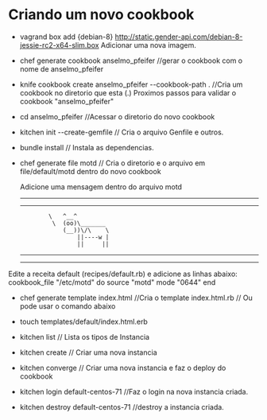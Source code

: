 # Criando um novo cookbook
- vagrand box add {debian-8} http://static.gender-api.com/debian-8-jessie-rc2-x64-slim.box
	Adicionar uma nova imagem.

- chef generate cookbook anselmo_pfeifer //gerar o cookbook com o nome de anselmo_pfeifer
- knife cookbook create anselmo_pfeifer --cookbook-path . //Cria um cookbook no diretorio que esta (.)
Proximos passos para validar o cookbook "anselmo_pfeifer"
- cd anselmo_pfeifer	//Acessar o diretorio do novo cookbook
- kitchen init --create-gemfile // Cria o arquivo Genfile e outros.
- bundle install // Instala as dependencias.
- chef generate file motd // Cria o diretorio e o arquivo em file/default/motd dentro do novo cookbook

	Adicione uma mensagem dentro do arquivo motd
	_________________________________________________
    
    ------------------------------------------------
              \   ^__^
               \  (oo)\_______
                  (__))\/\    \
                      ||----w |
                      ||     ||
    
    ------------------------------------------------
    _________________________________________________	
 
 Edite a receita default (recipes/default.rb) e adicione as linhas abaixo:
	cookbook_file "/etc/motd" do
	  source "motd"
	  mode "0644"
	end

- chef generate template index.html //Cria o template index.html.rb // Ou pode usar o comando abaixo
- touch templates/default/index.html.erb

- kitchen list // Lista os tipos de Instancia
- kitchen create <nome da instancia> // Criar uma nova instancia
- kitchen converge <nome da instancia> // Criar uma nova instancia e faz o deploy do cookbook 
- kitchen login default-centos-71 //Faz  o login  na nova instancia criada.
- kitchen destroy  default-centos-71 //destroy a instancia criada.
